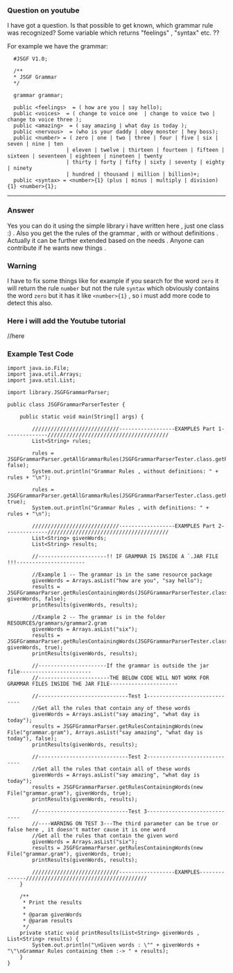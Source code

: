 ### Question on youtube

I have got a question. Is that possible to get known, which grammar rule was recognized? Some variable which returns "feelings" , "syntax" etc. ??

For example we have the grammar:

```
  #JSGF V1.0;

  /**
  * JSGF Grammar 
  */

  grammar grammar;

  public <feelings>  = ( how are you | say hello);
  public <voices>  = ( change to voice one  | change to voice two | change to voice three );
  public <amazing>  = ( say amazing | what day is today );
  public <nervous>  = (who is your daddy | obey monster | hey boss);
  public <number> = ( zero | one | two | three | four | five | six | seven | nine | ten
                   | eleven | twelve | thirteen | fourteen | fifteen | sixteen | seventeen | eighteen | nineteen | twenty 
                   | thirty | forty | fifty | sixty | seventy | eighty | ninety 
		           | hundred | thousand | million | billion)+;                   
  public <syntax> = <number>{1} (plus | minus | multiply | division){1} <number>{1}; 
```
---

### Answer

Yes you can do it using the simple library i have written here , just one class :) . Also you get the the rules of the grammar , with or without definitions . Actually it can be further extended based on the needs . Anyone can contribute if he wants new things .

### Warning

I have to fix some things like for example if you search for the word `zero` it will return the rule `number` but not the rule `syntax` which obviously contains
the word `zero` but it has it like `<number>{1}` , so i must add more code to detect this also.

### Here i will add the Youtube tutorial

//here

### Example Test Code


```
import java.io.File;
import java.util.Arrays;
import java.util.List;

import library.JSGFGrammarParser;

public class JSGFGrammarParserTester {
	
	public static void main(String[] args) {
		
		////////////////////////////------------------EXAMPLES Part 1--------------///////////////////////////////////////
		List<String> rules;
		
		rules = JSGFGrammarParser.getAllGrammarRules(JSGFGrammarParserTester.class.getResourceAsStream("grammar1.gram"), false);
		System.out.println("Grammar Rules , without definitions: " + rules + "\n");
		
		rules = JSGFGrammarParser.getAllGrammarRules(JSGFGrammarParserTester.class.getResourceAsStream("grammar1.gram"), true);
		System.out.println("Grammar Rules , with definitions: " + rules + "\n");
		
		////////////////////////////------------------EXAMPLES Part 2--------------///////////////////////////////////////
		List<String> givenWords;
		List<String> results;
		
		//----------------------!! IF GRAMMAR IS INSIDE A `.JAR FILE !!!----------------------
		
		//Example 1 -- The grammar is in the same resource package
		givenWords = Arrays.asList("how are you", "say hello");
		results = JSGFGrammarParser.getRulesContainingWords(JSGFGrammarParserTester.class.getResourceAsStream("grammar1.gram"), givenWords, false);
		printResults(givenWords, results);
		
		//Example 2 -- The grammar is in the folder RESOURCES/grammars/grammar2.gram	
		givenWords = Arrays.asList("six");
		results = JSGFGrammarParser.getRulesContainingWords(JSGFGrammarParserTester.class.getResourceAsStream("/grammars/grammar2.gram"), givenWords, true);
		printResults(givenWords, results);
		
		//----------------------If the grammar is outside the jar file-----------------------
		//-----------------------THE BELOW CODE WILL NOT WORK FOR GRAMMAR FILES INSIDE THE JAR FILE----------------------
		
		//-----------------------------Test 1-----------------------------			
		//Get all the rules that contain any of these words 
		givenWords = Arrays.asList("say amazing", "what day is today");
		results = JSGFGrammarParser.getRulesContainingWords(new File("grammar.gram"), Arrays.asList("say amazing", "what day is today"), false);
		printResults(givenWords, results);
		
		//-----------------------------Test 2-----------------------------
		//Get all the rules that contain all of these words 
		givenWords = Arrays.asList("say amazing", "what day is today");
		results = JSGFGrammarParser.getRulesContainingWords(new File("grammar.gram"), givenWords, true);
		printResults(givenWords, results);
		
		//-----------------------------Test 3-----------------------------	
		//----WARNING ON TEST 3---The third parameter can be true or false here , it doesn't matter cause it is one word
		//Get all the rules that contain the given word	
		givenWords = Arrays.asList("six");
		results = JSGFGrammarParser.getRulesContainingWords(new File("grammar.gram"), givenWords, true);
		printResults(givenWords, results);
		
		////////////////////////////------------------EXAMPLES--------------///////////////////////////////////////
	}
	
	/**
	 * Print the results
	 * 
	 * @param givenWords
	 * @param results
	 */
	private static void printResults(List<String> givenWords , List<String> results) {
		System.out.println("\nGiven words : \"" + givenWords + "\"\nGrammar Rules containing them :-> " + results);
	}
}


```